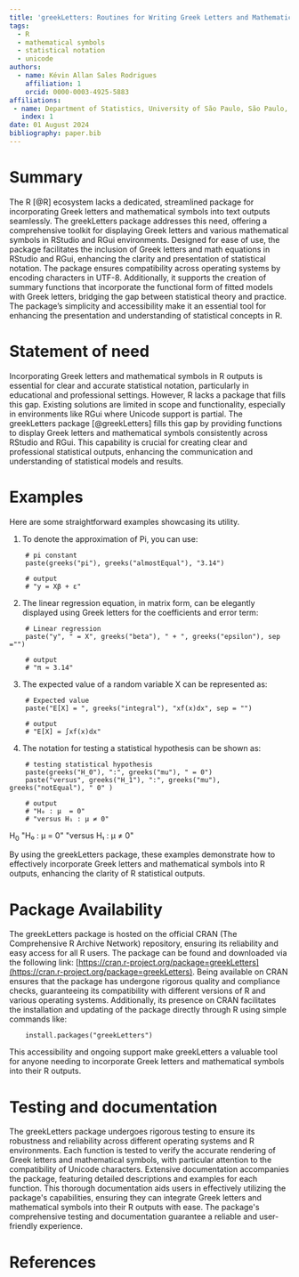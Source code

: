 ```yaml
---
title: 'greekLetters: Routines for Writing Greek Letters and Mathematical Symbols on the RStudio and RGui'
tags:
  - R
  - mathematical symbols
  - statistical notation
  - unicode
authors:
  - name: Kévin Allan Sales Rodrigues
    affiliation: 1
    orcid: 0000-0003-4925-5883
affiliations:
 - name: Department of Statistics, University of São Paulo, São Paulo, Brazil
   index: 1
date: 01 August 2024
bibliography: paper.bib
---
```


# Summary
The R [@R] ecosystem lacks a dedicated, streamlined package for incorporating Greek letters and mathematical symbols into text outputs seamlessly. The greekLetters package addresses this need, offering a comprehensive toolkit for displaying Greek letters and various mathematical symbols in RStudio and RGui environments. Designed for ease of use, the package facilitates the inclusion of Greek letters and math equations in RStudio and RGui, enhancing the clarity and presentation of statistical notation. The package ensures compatibility across operating systems by encoding characters in UTF-8. Additionally, it supports the creation of summary functions that incorporate the functional form of fitted models with Greek letters, bridging the gap between statistical theory and practice. The package’s simplicity and accessibility make it an essential tool for enhancing the presentation and understanding of statistical concepts in R.

# Statement of need
Incorporating Greek letters and mathematical symbols in R outputs is essential for clear and accurate statistical notation, particularly in educational and professional settings. However, R lacks a package that fills this gap. Existing solutions are limited in scope and functionality, especially in environments like RGui where Unicode support is partial. The greekLetters package [@greekLetters] fills this gap by providing functions to display Greek letters and mathematical symbols consistently across RStudio and RGui. This capability is crucial for creating clear and professional statistical outputs, enhancing the communication and understanding of statistical models and results.

# Examples

Here are some straightforward examples showcasing its utility.

1. To denote the approximation of Pi, you can use:

```
    # pi constant
    paste(greeks("pi"), greeks("almostEqual"), "3.14")
    
    # output
    # "y = Xβ + ε"
```

2. The linear regression equation, in matrix form, can be elegantly displayed using Greek letters for the coefficients and error term:

```
    # Linear regression
    paste("y", " = X", greeks("beta"), " + ", greeks("epsilon"), sep ="")
    
    # output
    # "π ≈ 3.14"   
```


3. The expected value of a random variable X can be represented as:

```
    # Expected value
    paste("E[X] = ", greeks("integral"), "xf(x)dx", sep = "")
    
    # output
    # "E[X] = ∫xf(x)dx"
```

4. The notation for testing a statistical hypothesis can be shown as:

```
    # testing statistical hypothesis
    paste(greeks("H_0"), ":", greeks("mu"), " = 0")
    paste("versus", greeks("H_1"), ":", greeks("mu"), greeks("notEqual"), " 0" )
    
    # output
    # "H₀ : μ  = 0"
    # "versus H₁ : μ ≠ 0"
```
$\mbox{H}_0$
"H₀ : μ  = 0"
"versus H₁ : μ ≠ 0"


By using the greekLetters package, these examples demonstrate how to effectively incorporate Greek letters and mathematical symbols into R outputs, enhancing the clarity of R statistical outputs.

# Package Availability

The greekLetters package is hosted on the official CRAN (The Comprehensive R Archive Network) repository, ensuring its reliability and easy access for all R users. The package can be found and downloaded via the following link: [https://cran.r-project.org/package=greekLetters](https://cran.r-project.org/package=greekLetters). Being available on CRAN ensures that the package has undergone rigorous quality and compliance checks, guaranteeing its compatibility with different versions of R and various operating systems. Additionally, its presence on CRAN facilitates the installation and updating of the package directly through R using simple commands like:

```
    install.packages("greekLetters")
```

This accessibility and ongoing support make greekLetters a valuable tool for anyone needing to incorporate Greek letters and mathematical symbols into their R outputs.



# Testing and documentation
The greekLetters package undergoes rigorous testing to ensure its robustness and reliability across different operating systems and R environments. Each function is tested to verify the accurate rendering of Greek letters and mathematical symbols, with particular attention to the compatibility of Unicode characters. Extensive documentation accompanies the package, featuring detailed descriptions and examples for each function. This thorough documentation aids users in effectively utilizing the package's capabilities, ensuring they can integrate Greek letters and mathematical symbols into their R outputs with ease. The package's comprehensive testing and documentation guarantee a reliable and user-friendly experience.


# References
